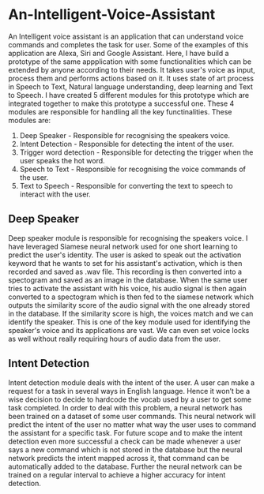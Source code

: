 # An-Intelligent-Voice-Assistant
An Intelligent voice assistant is an application that can understand voice commands and completes the task for user. Some of the examples of this application are Alexa, Siri and Google Assistant. Here, I have build a prototype of the same appplication with some functionalities which can be extended by anyone according to their needs. It takes user's voice as input, process them and performs actions based on it. It uses state of art process in Speech to Text, Natural language understanding, deep learning and Text to Speech. I have created 5 different modules for this prototype which are integrated together to make this prototype a successful one. These 4 modules are responsible for handling all the key functinalities. These modules are:
  1.  Deep Speaker - Responsible for recognising the speakers voice.
  2.  Intent Detection - Responsible for detecting the intent of the user.
  3.  Trigger word detection - Responsible for detecting the trigger when the user speaks the hot word.
  4.  Speech to Text - Responsible for recognising the voice commands of the user.
  5.  Text to Speech - Responsible for converting the text to speech to interact with the user.

## Deep Speaker
Deep speaker module is responsible for recognising the speakers voice. I have leveraged Siamese neural network used for one short learning to predict the user's identity. The user is asked to speak out the activation keyword that he wants to set for his assistant's activation, which is then recorded and saved as .wav file. This recording is then converted into a spectogram and saved as an image in the database. When the same user tries to activate the assistant with his voice, his audio signal is then again converted to a spectogram which is then fed to the siamese network which outputs the similarity score of the audio signal with the one already stored in the database. If the similarity score is high, the voices match and we can identify the speaker. This is one of the key module used for identifying the speaker's voice and its applications are vast. We can even set voice locks as well without really requiring hours of audio data from the user.

## Intent Detection
Intent detection module deals with the intent of the user. A user can make a request for a task in several ways in English language. Hence it won’t be a wise decision to decide to hardcode the vocab used by a user to get some task completed. In order to deal with this problem, a neural network has been trained on a dataset of some user commands. This neural network will predict the intent of the user no matter what way the user uses to command the assistant for a specific task. For future scope and to make the intent detection even more successful a check can be made whenever a user says a new command which is not stored in the database but the neural network predicts the intent mapped across it, that command can be automatically added to the database. Further the neural network can be trained on a regular interval to achieve a higher accuracy for intent detection.

